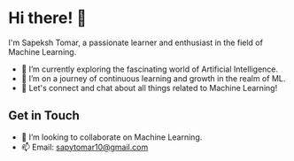 # Hi there! 👋

I'm Sapeksh Tomar, a passionate learner and enthusiast in the field of Machine Learning.

- 🔭 I’m currently exploring the fascinating world of Artificial Intelligence.
- 🌱 I’m on a journey of continuous learning and growth in the realm of ML.
- 💬 Let's connect and chat about all things related to Machine Learning!

## Get in Touch
- 💞️ I’m looking to collaborate on Machine Learning.
- 📫 Email: sapytomar10@gmail.com

<!---
its-relative/its-relative is a ✨ special ✨ repository because its `README.md` (this file) appears on your GitHub profile.
You can click the Preview link to take a look at your changes.
--->
